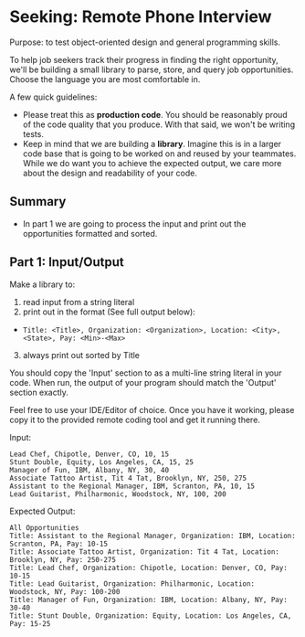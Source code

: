 # Seeking: Remote Phone Interview

Purpose: to test object-oriented design and general programming skills.

To help job seekers track their progress in finding the right opportunity, we'll be building a small library to parse, store, and query job opportunities. Choose the language you are most comfortable in.

A few quick guidelines:

* Please treat this as **production code**. You should be reasonably proud of the code quality that you produce. With that said, we won't be writing tests.
* Keep in mind that we are building a **library**. Imagine this is in a larger code base that is going to be worked on and reused by your teammates. While we do want you to achieve the expected output, we care more about the design and readability of your code.

## Summary
* In part 1 we are going to process the input and print out the opportunities formatted and sorted.

## Part 1: Input/Output
Make a library to:

1. read input from a string literal
2. print out in the format (See full output below):
  * `Title: <Title>, Organization: <Organization>, Location: <City>, <State>, Pay: <Min>-<Max>`
3. always print out sorted by Title

You should copy the 'Input' section to as a multi-line string literal in your code. 
When run, the output of your program should match the 'Output' section exactly.

Feel free to use your IDE/Editor of choice.
Once you have it working, please copy it to the provided remote coding tool and get it running there.

Input:
```
Lead Chef, Chipotle, Denver, CO, 10, 15
Stunt Double, Equity, Los Angeles, CA, 15, 25
Manager of Fun, IBM, Albany, NY, 30, 40
Associate Tattoo Artist, Tit 4 Tat, Brooklyn, NY, 250, 275
Assistant to the Regional Manager, IBM, Scranton, PA, 10, 15
Lead Guitarist, Philharmonic, Woodstock, NY, 100, 200
```

Expected Output:
```
All Opportunities
Title: Assistant to the Regional Manager, Organization: IBM, Location: Scranton, PA, Pay: 10-15
Title: Associate Tattoo Artist, Organization: Tit 4 Tat, Location: Brooklyn, NY, Pay: 250-275
Title: Lead Chef, Organization: Chipotle, Location: Denver, CO, Pay: 10-15
Title: Lead Guitarist, Organization: Philharmonic, Location: Woodstock, NY, Pay: 100-200
Title: Manager of Fun, Organization: IBM, Location: Albany, NY, Pay: 30-40
Title: Stunt Double, Organization: Equity, Location: Los Angeles, CA, Pay: 15-25
```